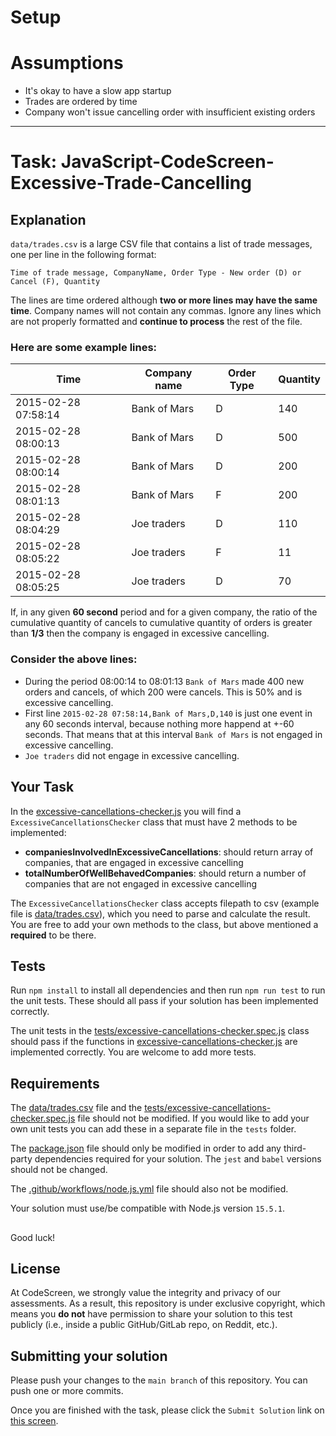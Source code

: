 # Setup

# Assumptions
- It's okay to have a slow app startup 
- Trades are ordered by time
- Company won't issue cancelling order with insufficient existing orders

----------------------------------------------------------------
# Task: JavaScript-CodeScreen-Excessive-Trade-Cancelling

## Explanation
`data/trades.csv` is a large CSV file that contains a list of trade messages, one per line in the following format:

`Time of trade message, CompanyName, Order Type - New order (D) or Cancel (F), Quantity`

The lines are time ordered although **two or more lines may have the same time**.
Company names will not contain any commas. Ignore any lines which are not properly formatted and **continue to process** the rest of the file.

### Here are some example lines: 

| Time | Company name | Order Type | Quantity |
| ----------- | ----------- | ----------- | ----------- |
| 2015-02-28 07:58:14 | Bank of Mars | D | 140 |
| 2015-02-28 08:00:13 | Bank of Mars | D | 500 |
| 2015-02-28 08:00:14 | Bank of Mars | D | 200 |
| 2015-02-28 08:01:13 | Bank of Mars | F | 200 |
| 2015-02-28 08:04:29 | Joe traders | D | 110 |
| 2015-02-28 08:05:22 | Joe traders | F | 11 |
| 2015-02-28 08:05:25 | Joe traders | D | 70 |

If, in any given **60 second** period and for a given company, the ratio of the cumulative quantity of cancels to cumulative quantity of orders is greater than **1/3** then the company is engaged in excessive cancelling.

### Consider the above lines:
- During the period 08:00:14 to 08:01:13 `Bank of Mars` made 400 new orders and cancels,
of which 200 were cancels. This is 50% and is excessive cancelling.
- First line `2015-02-28 07:58:14,Bank of Mars,D,140` is just one event in any 60 seconds interval, because nothing more happend at +-60 seconds.
That means that at this interval `Bank of Mars` is not engaged in excessive cancelling.
- `Joe traders` did not engage in excessive cancelling.

## Your Task

In the [excessive-cancellations-checker.js](excessive-cancellations-checker.js) you will find a `ExcessiveCancellationsChecker` class that must have 2 methods to be implemented:
- **companiesInvolvedInExcessiveCancellations**: should return array of companies, that are engaged in excessive cancelling
- **totalNumberOfWellBehavedCompanies**: should return a number of companies that are not engaged in excessive cancelling
  
The `ExcessiveCancellationsChecker` class accepts filepath to csv (example file is [data/trades.csv](data/trades.csv)), which you need to parse and calculate the result. You are free to add your own methods to the class, but above mentioned a **required** to be there.

## Tests
Run `npm install` to install all dependencies and then run `npm run test` to run the unit tests. These should all pass if your solution has been implemented correctly.

The unit tests in the [tests/excessive-cancellations-checker.spec.js](tests/excessive-cancellations-checker.spec.js) class should pass if the functions
in [excessive-cancellations-checker.js](excessive-cancellations-checker.js) are implemented correctly. You are welcome to add more tests.

## Requirements

The [data/trades.csv](data/trades.csv) file and the [tests/excessive-cancellations-checker.spec.js](tests/excessive-cancellations-checker.spec.js) file should not be modified. If you would like
to add your own unit tests you can add these in a separate file in the `tests` folder.

The [package.json](package.json) file should only be modified in order to add any third-party dependencies required for your solution. The `jest` and `babel` versions should not be changed.

The [.github/workflows/node.js.yml](.github/workflows/node.js.yml) file should also not be modified.

Your solution must use/be compatible with Node.js version `15.5.1`.

##

Good luck!
## License

At CodeScreen, we strongly value the integrity and privacy of our assessments. As a result, this repository is under exclusive copyright, which means you **do not** have permission to share your solution to this test publicly (i.e., inside a public GitHub/GitLab repo, on Reddit, etc.). <br>

## Submitting your solution

Please push your changes to the `main branch` of this repository. You can push one or more commits. <br>

Once you are finished with the task, please click the `Submit Solution` link on <a href="https://app.codescreen.com/candidate/f795d7f4-a55d-493c-b416-12513b846a40" target="_blank">this screen</a>.